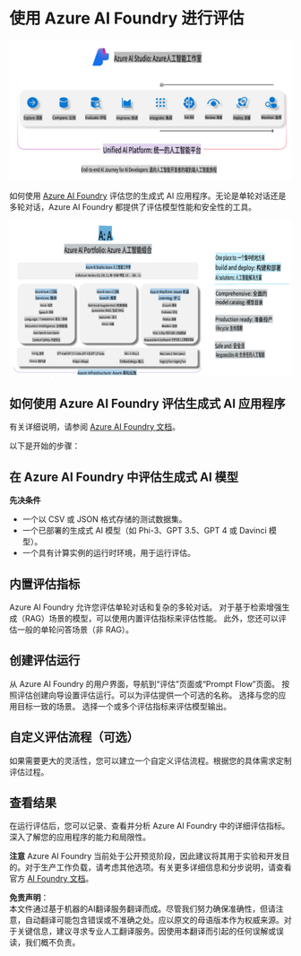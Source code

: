 # **使用 Azure AI Foundry 进行评估**

![aistudo](../../../../../translated_images/AIFoundry.61da8c74bccc0241ce9a4cb53a170912245871de9235043afcb796ccbc076fdc.zh.png)

如何使用 [Azure AI Foundry](https://ai.azure.com?WT.mc_id=aiml-138114-kinfeylo) 评估您的生成式 AI 应用程序。无论是单轮对话还是多轮对话，Azure AI Foundry 都提供了评估模型性能和安全性的工具。

![aistudo](../../../../../translated_images/AIPortfolio.5aaa2b25e9157624a4542fe041d66a96a1c1ec6007e4e5aadd926c6ec8ce18b3.zh.png)

## 如何使用 Azure AI Foundry 评估生成式 AI 应用程序
有关详细说明，请参阅 [Azure AI Foundry 文档](https://learn.microsoft.com/azure/ai-studio/how-to/evaluate-generative-ai-app?WT.mc_id=aiml-138114-kinfeylo)。

以下是开始的步骤：

## 在 Azure AI Foundry 中评估生成式 AI 模型

**先决条件**

- 一个以 CSV 或 JSON 格式存储的测试数据集。
- 一个已部署的生成式 AI 模型（如 Phi-3、GPT 3.5、GPT 4 或 Davinci 模型）。
- 一个具有计算实例的运行时环境，用于运行评估。

## 内置评估指标

Azure AI Foundry 允许您评估单轮对话和复杂的多轮对话。
对于基于检索增强生成（RAG）场景的模型，可以使用内置评估指标来评估性能。
此外，您还可以评估一般的单轮问答场景（非 RAG）。

## 创建评估运行

从 Azure AI Foundry 的用户界面，导航到“评估”页面或“Prompt Flow”页面。
按照评估创建向导设置评估运行。可以为评估提供一个可选的名称。
选择与您的应用目标一致的场景。
选择一个或多个评估指标来评估模型输出。

## 自定义评估流程（可选）

如果需要更大的灵活性，您可以建立一个自定义评估流程。根据您的具体需求定制评估过程。

## 查看结果

在运行评估后，您可以记录、查看并分析 Azure AI Foundry 中的详细评估指标。深入了解您的应用程序的能力和局限性。

**注意** Azure AI Foundry 当前处于公开预览阶段，因此建议将其用于实验和开发目的。对于生产工作负载，请考虑其他选项。有关更多详细信息和分步说明，请查看官方 [AI Foundry 文档](https://learn.microsoft.com/azure/ai-studio/?WT.mc_id=aiml-138114-kinfeylo)。

**免责声明**：  
本文件通过基于机器的AI翻译服务翻译而成。尽管我们努力确保准确性，但请注意，自动翻译可能包含错误或不准确之处。应以原文的母语版本作为权威来源。对于关键信息，建议寻求专业人工翻译服务。因使用本翻译而引起的任何误解或误读，我们概不负责。